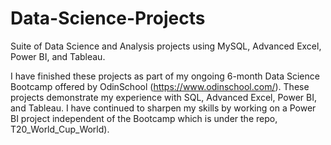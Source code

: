 # Data-Science-Projects
Suite of Data Science and Analysis projects using MySQL, Advanced Excel, Power BI,  and Tableau.

I have finished these projects as part of my ongoing 6-month Data Science Bootcamp offered by OdinSchool (https://www.odinschool.com/). These projects demonstrate my experience with SQL, Advanced Excel, Power BI, and Tableau. I have continued to sharpen my skills by working on a Power BI project independent of the Bootcamp which is under the repo, T20_World_Cup_World). 
